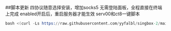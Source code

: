 ##脚本更新 四协议随意选择安装，增加socks5
无需登陆面板，全程直接在终端上完成
enabled开启后，重启服务器才能生效
serv00和ct8一键脚本
```s
bash <(curl -Ls https://raw.githubusercontent.com/yyfalbl/singbox-2/main/sing-box.sh)
```
